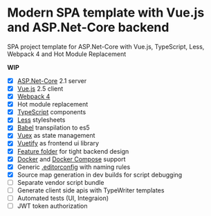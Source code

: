 ﻿# Modern SPA template with Vue.js and ASP.Net-Core backend
SPA project template for ASP.Net-Core with Vue.js, TypeScript, Less, Webpack 4 and Hot Module Replacement

**WIP**
- [x] [ASP.Net-Core](https://docs.microsoft.com/en-us/aspnet/core/?view=aspnetcore-2.1) 2.1 server
- [x] [Vue.js](https://vuejs.org/) 2.5 client
- [x] [Webpack 4](https://webpack.js.org/)
- [x] Hot module replacement
- [x] [TypeScript](https://www.typescriptlang.org/) components
- [x] [Less](http://lesscss.org/) stylesheets
- [x] [Babel](https://babeljs.io/) transpilation to es5
- [x] [Vuex](https://vuex.vuejs.org/) as state management
- [x] [Vuetify](https://vuetifyjs.com/) as frontend ui library
- [x] [Feature folder](https://github.com/OdeToCode/AddFeatureFolders) for tight backend design
- [x] [Docker](https://www.docker.com/) and [Docker Compose](https://docs.docker.com/compose/) support
- [x] Generic [.editorconfig](https://docs.microsoft.com/en-us/visualstudio/ide/create-portable-custom-editor-options) with naming rules
- [x] Source map generation in dev builds for script debugging
- [ ] Separate vendor script bundle
- [ ] Generate client side apis with TypeWriter templates
- [ ] Automated tests (UI, Integraion)
- [ ] JWT token authorization
